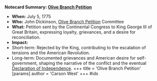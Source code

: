 **Notecard Summary: [Olive Branch Petition](./../olive-branch-petition/)**

* **When:** July 5, 1775
* **Who:** John Dickinson, [Olive Branch Petition](./../olive-branch-petition/) Committee
* **What:** Petition sent by the Continental Congress to King George III of Great Britain, expressing loyalty, grievances, and a desire for reconciliation.
* **Impact:**
 * Short-term: Rejected by the King, contributing to the escalation of tensions and the American Revolution.
 * Long-term: Documented grievances and American desire for self-government, shaping the narrative of the conflict and the eventual [Declaration of Independence](./../declaration-of-independence/).
+++
 title = 'Olive Branch Petition'
[params]
	author = 'Carson West'
+++
#ids